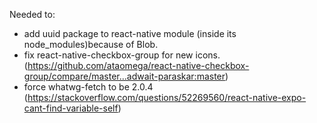 Needed to:
- add uuid package to react-native module (inside its node_modules)because of Blob.
- fix react-native-checkbox-group for new icons. (https://github.com/ataomega/react-native-checkbox-group/compare/master...adwait-paraskar:master)
- force whatwg-fetch to be 2.0.4 (https://stackoverflow.com/questions/52269560/react-native-expo-cant-find-variable-self)
